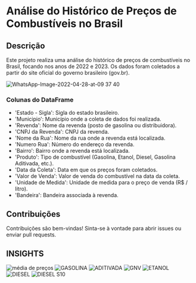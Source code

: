# Análise do Histórico de Preços de Combustíveis no Brasil

## Descrição
Este projeto realiza uma análise do histórico de preços de combustíveis no Brasil, focando nos anos de 2022 e 2023. Os dados foram coletados a partir do site oficial do governo brasileiro (gov.br).

![WhatsApp-Image-2022-04-28-at-09 37 40](https://github.com/luisfernandogbraga/preco_gasolina/assets/134460985/578db87f-fe33-4247-ac25-2bb581943d1b)


### Colunas do DataFrame
- 'Estado - Sigla': Sigla do estado brasileiro.
- 'Municipio': Município onde a coleta de dados foi realizada.
- 'Revenda': Nome da revenda (posto de gasolina ou distribuidora).
- 'CNPJ da Revenda': CNPJ da revenda.
- 'Nome da Rua': Nome da rua onde a revenda está localizada.
- 'Numero Rua': Número do endereço da revenda.
- 'Bairro': Bairro onde a revenda está localizada.
- 'Produto': Tipo de combustível (Gasolina, Etanol, Diesel, Gasolina Aditivada, etc.).
- 'Data da Coleta': Data em que os preços foram coletados.
- 'Valor de Venda': Valor de venda do combustível na data da coleta.
- 'Unidade de Medida': Unidade de medida para o preço de venda (R$ / litro).
- 'Bandeira': Bandeira associada à revenda.


## Contribuições
Contribuições são bem-vindas! Sinta-se à vontade para abrir issues ou enviar pull requests.


## INSIGHTS
![média de preços](https://github.com/luisfernandogbraga/preco_combustivel/assets/134460985/87218e06-aed7-4407-a796-43191eb81e36)
![GASOLINA](https://github.com/luisfernandogbraga/preco_combustivel/assets/134460985/6d238575-7757-4cc1-a376-c1ef3a166b28)
![ADITIVADA](https://github.com/luisfernandogbraga/preco_combustivel/assets/134460985/86a25d51-361f-42fa-9b08-d0a31101a392)
![GNV](https://github.com/luisfernandogbraga/preco_combustivel/assets/134460985/9e07b561-b774-48a0-b3b2-bdfbb9e880d0)
![ETANOL](https://github.com/luisfernandogbraga/preco_combustivel/assets/134460985/3e9e3e69-d12c-45cc-afdf-fd978bc24331)
![DIESEL](https://github.com/luisfernandogbraga/preco_combustivel/assets/134460985/1d633f81-06c2-4712-a50e-bb567ff6379b)
![DIESEL S10](https://github.com/luisfernandogbraga/preco_combustivel/assets/134460985/b37493f4-25b8-4512-b7b8-f04da636b96f)




